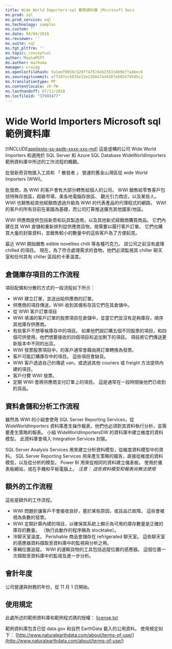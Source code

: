 ```yaml
---
title: Wide World Importers-sql 範例資料庫 |Microsoft Docs
ms.prod: sql
ms.prod_service: sql
ms.technology: samples
ms.custom: ''
ms.date: 04/04/2018
ms.reviewer: ''
ms.suite: sql
ms.tgt_pltfrm: ''
ms.topic: conceptual
author: MashaMSFT
ms.author: mathoma
manager: craigg
ms.openlocfilehash: 5a1eef0650c520ff4757de627633d096ffa46ec8
ms.sourcegitcommit: e77197ec6935e15e2260a7a44587e8054745d5c2
ms.translationtype: MT
ms.contentlocale: zh-TW
ms.lasthandoff: 07/11/2018
ms.locfileid: "37993477"
---
```

# <a name="wide-world-importers-sample-databases-for-microsoft-sql"></a>Wide World Importers Microsoft sql 範例資料庫
[!INCLUDE[appliesto-ss-asdb-xxxx-xxx-md](../includes/appliesto-ss-asdb-xxxx-xxx-md.md)]
這是虛構的公司 Wide World Importers 和適用於 SQL Server 和 Azure SQL Database WideWorldImporters 範例資料庫中所述的工作流程的概觀。  

批發新奇貨物匯入工具和 「 散發者 」 營運的舊金山灣區從 wide World Importers (WWI)。

批發商，為 WWI 的客戶會有大部分轉售給個人的公司。 WWI 銷售給零售客戶包括特殊存放區，超級市場，美各地電腦存放區、 觀光引力商店，以及某些人。 WWI 也銷售給其他經銷商透過升級為 WWI 的代表產品的代理程式的網路。 WWI 的客戶的所有目前在美國為基礎，而公司打算推送擴充其他國家/地區。

WWI 供應商提供包括新奇和玩具製造商，以及其他新式經銷商購買商品。 它們內建在其 WWI 倉儲和重新排列從供應商貨物，視需要以履行客戶訂單。 它們也購買大量的封裝資料，並銷售較小的數量中的這些客戶為了方便起見。

最近 WWI 開始銷售 edible novelties chilli 等各種巧克力。  該公司之前沒有處理 chilled 的項目。 現在，為了符合處理需求的食物，他們必須監視其 chiller 聊天室和任何其有 chiller 區段的卡車溫度。

## <a name="workflow-for-warehouse-stock-items"></a>倉儲庫存項目的工作流程

項目配備和分散的方式的一般流程如下所示：
- WWI 建立訂單，並送出給供應商的訂單。
- 供應商的項目傳送，WWI 收到其備有存貨它們在其倉儲中。
- 從 WWI 客戶訂單項目
- WWI 填滿的客戶訂單的股票項目在倉儲中，並當它們並沒有足夠庫存，順序其他庫存供應商。
- 有些客戶不想等候庫存中的項目。 如果他們說訂購五個不同股票的項目，和四個可供使用，他們想要接收的四個項目和追加剩下的項目。 項目將它們傳送更新版本中不同的出貨。
- WWI 發票股票項目中，的客戶通常會藉由將訂單轉換為發票。
- 客戶可能訂購庫存中的項目。 這些項目會缺貨。
- WWI 客戶透過自己的傳遞 van，或透過其他 couriers 或 freight 方法提供內建的項目。
- 客戶付費 WWI 發票。
- 定期 WWI 會將供應商支付訂單上的項目。 這是通常在一段時間後他們已收到的貨品。

## <a name="data-warehouse-and-analysis-workflow"></a>資料倉儲和分析工作流程

雖然為 WWI 的小組會使用 SQL Server Reporting Services，從 WideWorldImporters 資料庫產生操作報表，他們也必須對其資料執行分析，並需要產生策略的報表。 小組 WideWorldImportersDW 的資料庫中建立維度的資料模型。 此資料庫會填入 Integration Services 封裝。

SQL Server Analysis Services 用來建立分析資料模型，從維度資料模型中的資料。 SQL Server Reporting Services 用來產生策略的報告，直接從維度的資料模型，以及從分析的模型。 Power BI 用來從相同的資料建立儀表板。 使用於儀表板網站，或在手機和平板電腦上。 *注意： 這些資料模型和報表尚無法使用*

## <a name="additional-workflows"></a>額外的工作流程

這些是額外的工作流程。
- WWI 問題折讓客戶不會接收良好，基於某些原因，或貨品已故障。 這些會被視為負數的發票。
- WWI 定期計算內建的項目，以確保其系統上顯示為可用的庫存數量是正確的庫存的數量。 （執行此動作的程序稱為 stocktake）。
- 冷聊天室溫度。 Perishable 商品會儲存在 refrigerated 聊天室。 這些聊天室的感應器資料擷取至資料庫中的監視與分析之用。
- 車輛位置追蹤。 WWI 的運輸貨物的工具包括追蹤位置的感應器。 這個位置一次擷取至資料庫中的監視及進一步分析。

## <a name="fiscal-year"></a>會計年度

公司營運與財務的年份，從 11 月 1 日開始。

## <a name="terms-of-use"></a>使用規定

此處所述的範例資料庫和範例程式碼的授權： [license.txt](https://github.com/Microsoft/sql-server-samples/blob/master/license.txt)

範例資料庫包含已從 data.gov 和自然 EarthData 載入的公用資料。 使用規定如下： [http://www.naturalearthdata.com/about/terms-of-use/](http://www.naturalearthdata.com/about/terms-of-use/)
